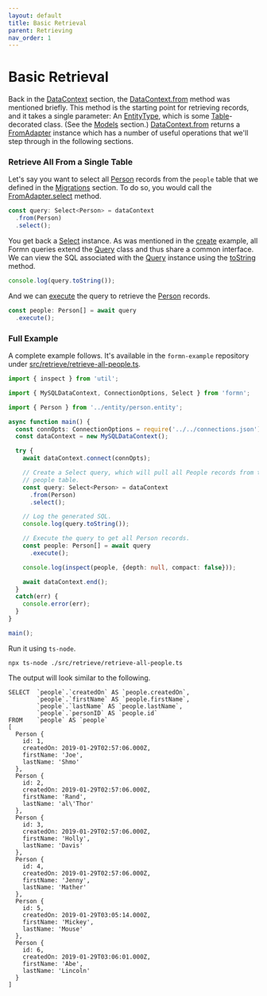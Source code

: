 ```yaml
---
layout: default
title: Basic Retrieval
parent: Retrieving
nav_order: 1
---
```


# Basic Retrieval

Back in the [DataContext](../datacontext/) section, the
[DataContext.from](../../api-doc/latest/classes/datacontext.html#from) method
was mentioned briefly.  This method is the starting point for retrieving
records, and it takes a single parameter: An
[EntityType](../../api-doc/latest/globals.html#entitytype), which is some
[Table](../../api-doc/latest/globals.html#table)-decorated class.  (See the
[Models](../models) section.)
[DataContext.from](../../api-doc/latest/classes/datacontext.html#from) returns
a [FromAdapter](../../api-doc/latest/classes/fromadapter.html) instance which
has a number of useful operations that we'll step through in the following
sections.

### Retrieve All From a Single Table

Let's say you want to select all
[Person](https://github.com/benbotto/formn-example/blob/master/src/entity/person.entity.ts)
records from the `people` table that we defined in the
[Migrations](../migrations/) section.  To do so, you would call the
[FromAdapter.select](../../api-doc/latest/classes/fromadapter.html#select)
method.

```typescript
const query: Select<Person> = dataContext
  .from(Person)
  .select();
```

You get back a [Select](../../api-doc/latest/classes/select.html) instance.  As
was mentioned in the [create](../creating/insert-a-record.html) example, all
Formn queries extend the [Query](../../api-doc/latest/classes/query.html) class
and thus share a common interface.  We can view the SQL associated with the
[Query](../../api-doc/latest/classes/query.html) instance using the
[toString](../../api-doc/latest/classes/query.html#tostring) method.

```typescript
console.log(query.toString());
```

And we can [execute](../../api-doc/latest/classes/query.html#execute) the query
to retrieve the
[Person](https://github.com/benbotto/formn-example/blob/master/src/entity/person.entity.ts)
records.

```typescript
const people: Person[] = await query
  .execute();
```

### Full Example

A complete example follows.  It's available in the `formn-example` repository under
[src/retrieve/retrieve-all-people.ts](https://github.com/benbotto/formn-example/blob/master/src/retrieve/retrieve-all-people.ts).

```typescript
import { inspect } from 'util';

import { MySQLDataContext, ConnectionOptions, Select } from 'formn';

import { Person } from '../entity/person.entity';

async function main() {
  const connOpts: ConnectionOptions = require('../../connections.json');
  const dataContext = new MySQLDataContext();

  try {
    await dataContext.connect(connOpts);

    // Create a Select query, which will pull all People records from the
    // people table.
    const query: Select<Person> = dataContext
      .from(Person)
      .select();

    // Log the generated SQL.
    console.log(query.toString());

    // Execute the query to get all Person records.
    const people: Person[] = await query
      .execute();

    console.log(inspect(people, {depth: null, compact: false}));

    await dataContext.end();
  }
  catch(err) {
    console.error(err);
  }
}

main();
```

Run it using `ts-node`.

```
npx ts-node ./src/retrieve/retrieve-all-people.ts
```

The output will look similar to the following.

```
SELECT  `people`.`createdOn` AS `people.createdOn`,
        `people`.`firstName` AS `people.firstName`,
        `people`.`lastName` AS `people.lastName`,
        `people`.`personID` AS `people.id`
FROM    `people` AS `people`
[
  Person {
    id: 1,
    createdOn: 2019-01-29T02:57:06.000Z,
    firstName: 'Joe',
    lastName: 'Shmo'
  },
  Person {
    id: 2,
    createdOn: 2019-01-29T02:57:06.000Z,
    firstName: 'Rand',
    lastName: 'al\'Thor'
  },
  Person {
    id: 3,
    createdOn: 2019-01-29T02:57:06.000Z,
    firstName: 'Holly',
    lastName: 'Davis'
  },
  Person {
    id: 4,
    createdOn: 2019-01-29T02:57:06.000Z,
    firstName: 'Jenny',
    lastName: 'Mather'
  },
  Person {
    id: 5,
    createdOn: 2019-01-29T03:05:14.000Z,
    firstName: 'Mickey',
    lastName: 'Mouse'
  },
  Person {
    id: 6,
    createdOn: 2019-01-29T03:06:01.000Z,
    firstName: 'Abe',
    lastName: 'Lincoln'
  }
]
```

